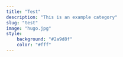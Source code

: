 ```yaml
---
title: "Test"
description: "This is an example category"
slug: "test"
image: "hugo.jpg"
style:
    background: "#2a9d8f"
    color: "#fff"
---
```

